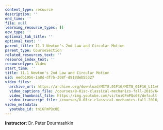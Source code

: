 ```yaml
---
content_type: resource
description: ''
end_time: ''
file: null
learning_resource_types: []
ocw_type: ''
optional_tab_title: ''
optional_text: ''
parent_title: 11.1 Newton's 2nd Law and Circular Motion
parent_type: CourseSection
related_resources_text: ''
resource_index_text: ''
resourcetype: Video
start_time: ''
title: 11.1 Newton's 2nd Law and Circular Motion
uid: eedb1956-1a8d-df7b-308f-d918deb55327
video_files:
  archive_url: https://archive.org/download/MIT8.01F16/MIT8_01F16_L11v01_360p.mp4
  video_captions_file: /courses/8-01sc-classical-mechanics-fall-2016/6423fc216ef15bad9968866d25f45439_tniGFmPQc0E.vtt
  video_thumbnail_file: https://img.youtube.com/vi/tniGFmPQc0E/default.jpg
  video_transcript_file: /courses/8-01sc-classical-mechanics-fall-2016/eacf1c5cef0d40fb26cb75c6912b3cd8_tniGFmPQc0E.pdf
video_metadata:
  youtube_id: tniGFmPQc0E
---
```


**Instructor:** Dr. Peter Dourmashkin

